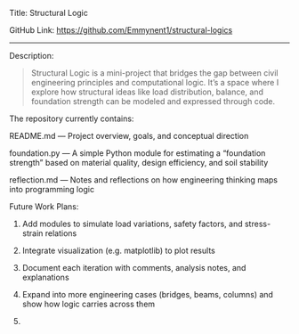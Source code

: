 Title: Structural Logic

GitHub Link: https://github.com/Emmynent1/structural-logics


---

Description:

> Structural Logic is a mini-project that bridges the gap between civil engineering principles and computational logic.
It’s a space where I explore how structural ideas like load distribution, balance, and foundation strength can be modeled and expressed through code.

The repository currently contains:

README.md — Project overview, goals, and conceptual direction

foundation.py — A simple Python module for estimating a “foundation strength” based on material quality, design efficiency, and soil stability

reflection.md — Notes and reflections on how engineering thinking maps into programming logic


Future Work Plans:

1. Add modules to simulate load variations, safety factors, and stress-strain relations


2. Integrate visualization (e.g. matplotlib) to plot results


3. Document each iteration with comments, analysis notes, and explanations


4. Expand into more engineering cases (bridges, beams, columns) and show how logic carries across them
5. 
